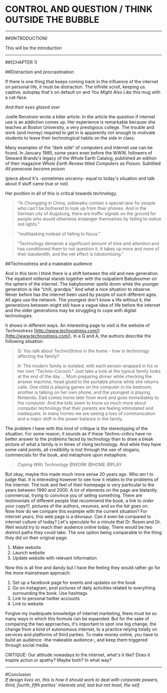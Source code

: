 # CONTROL AND QUESTION / THINK OUTSIDE THE BUBBLE

___

##(INTRODUCTION)

This will be the introduction

___

##(CHAPTER 1)

##Distraction and procrastination

If there is one thing that keeps coming back in the influence of the internet on personal life, it must be distraction. The infinite scroll, keeping us captive, autoplay that's on default on and _You Might Also Like_ this mug with a cat-face.

_And their eyes glazed over_

Joelle Renstrom wrote a killer article. In the article the question if internet use is an addiction comes up. Her experience is remarkable because she teaches at Boston University, a very prestigious college. The trouble and work (and money) required to get in is apparently not enough to motivate students to leave their technological habits on the side in class. 

Many examples of the “dark side” of computers and internet use can be found. In January 1985, some years even before the WWW, followers of Steward Brands's legacy of the Whole Earth Catalog, published an edition of their magazine _Whole Earth Review_ titled _Computers as Poison_. Subtitled _All panaceas become poison_

(piece about it's -sometimes uncanny- equal to today's situation and talk about if stuff came true or not)

Her position in all of this is critical towards technology. 

>“In Chongqing in China, sidewalks contain a special lane for people who can’t be bothered to look up from their phones. And in the German city of Augsburg, there are traffic signals on the ground for people who would otherwise endanger themselves by failing to notice red lights.”

>“multitasking instead of failing to focus.”

>“Technology demands a significant amount of time and attention and has conditioned them to not question it. It takes up more and more of their bandwidth, and the net effect is lobotomising.”

##Technostress and a makeable audience

And in this term I think there is a shift between the old and new generation. The inpatient millenial stands together with the outpatient Babyboomer on the sphere of the internet. The babyboomer spells doom while the younger generation is like “chill, grandpa.” And what a nice situation to observe. Never before has the internet been used by people of such different ages. All ages use the network. The youngest don't know a life without it, the generations between might still have a vague idea of life before the internet and the older generations may be struggling to cope with digital technologies. 

It shows in different ways. An interesting page to visit is the website of _Technostress_ [http://www.technostress.com/](http://www.technostress.com/). In a Q and A, the authors describe the following situation: 

>Q: You talk about TechnoStress in the home - how is technology affecting the family?
>
>A: The modern family is isolated, with each person wrapped in his or her own "Techno-Cocoon." Just take a look at the typical family looks at the end of the day ... Mom preparing dinner while checking the answer machine, head glued to the portable phone while she returns calls. One child is playing games on the computer in his bedroom, another is talking on her own phone, and the youngest is playing Nintendo. Dad comes home later from work and goes immediately to the computer. And the kids seem to know so much more about computer technology that their parents are feeling intimidated and inadequate. In many homes we are seeing a loss of communication and a major shift in the power balance in the family.

The problem I have with this kind of critique is the stereotyping of the situation. For some reason, it sounds as if these Techno-critics have no better answer to the problems faced by technology than to draw a bleak picture of what a family is in times of rising technology. And while they have some valid points, all credibility is lost through the use of slogans, commercials for the book, and metaphore upon metaphore.

> _Coping With Technology_ @WORK @HOME @PLAY 

But okay, maybe this made much more sense 20 years ago. Who am I to judge that. It is interesting however to see how it relates to the problems of the internet. The look and feel of their homepage is very particular to the years between 1990 and 2000. A lot of elements on the page are blatantly commercial, trying to convince you of selling something. There are testimonials of different people that recommend the book, a link to _order your copy!!!_, pictures of the authors, resumes, and so the list goes on.  
Now how do we compare this example with the current situation? For internet years, this web page is a dinosaur. Can it even be compared to internet culture of today? Let's speculate for a minute that Dr. Rosen and Dr. Weil would try to reach their audience online today.
There would be two distinct paths they could take. The one option being comparable to the thing they did on their original page. 

1. Make website
2. Launch website
3. Update website with relevant information

Now this is all fine and dandy but I have the feeling they would rather go for the more mainstream approach:

1. Set up a facebook page for events and updates on the book
2. Go on instagram, post pictures of daily activities related to everything surrounding the book. Use hashtags.
3. Link to personal twitter accounts
4. Link to website

Forgive my inadequate knowledge of internet marketing, there must be so many ways in which this formula can be expanded. But for the sake of comparing the two approaches, it's important to spot one big change, the change from a kind of autonomous internet, to a practice relying totally on services and platforms of third parties. To make money online, you have to build an audience -the makeable audience-, and keep them triggered through social media.  

CRITIQUE: Our attitude nowadays to the internet, what's it like? Does it inspire action or apathy? Maybe both? In what way?





___

#Conclusion  
_If design lives on, this is how it should work to deal with corporate powers, third, fourth, fifth parties’ interests and, last but not least, the self._
